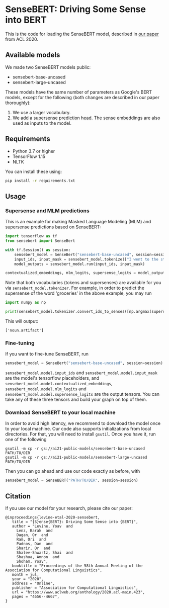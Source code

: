 # SenseBERT: Driving Some Sense into BERT

This is the code for loading the SenseBERT model, described in [our paper](https://www.aclweb.org/anthology/2020.acl-main.423.pdf) from ACL 2020.

## Available models

We made two SenseBERT models public:

* sensebert-base-uncased
* sensebert-large-uncased

These models have the same number of parameters as Google's BERT models, except for the following (both changes are described in our paper thoroughly):
1. We use a larger vocabulary.
2. We add a supersense prediction head. The sense embeddings are also used as inputs to the model. 

## Requirements

* Python 3.7 or higher
* TensorFlow 1.15
* NLTK

You can install these using:
```bash
pip install -r requirements.txt
```

## Usage


### Supersense and MLM predictions

This is an example for making Masked Language Modeling (MLM) and supersense predictions based on SenseBERT:
```python
import tensorflow as tf
from sensebert import SenseBert

with tf.Session() as session:
    sensebert_model = SenseBert("sensebert-base-uncased", session=session)  # or sensebert-large-uncased
    input_ids, input_mask = sensebert_model.tokenize(["I went to the store to buy some groceries.", "The store was closed."])
    model_outputs = sensebert_model.run(input_ids, input_mask)

contextualized_embeddings, mlm_logits, supersense_logits = model_outputs  # these are NumPy arrays
```
Note that both vocabularies (tokens and supersenses) are available for you via ```sensebert_model.tokenizer```. For example, in order to predict the supersense of the word 'groceries' in the above example, you may run
```python
import numpy as np

print(sensebert_model.tokenizer.convert_ids_to_senses([np.argmax(supersense_logits[0][9])]))
```
This will output:
```
['noun.artifact']
```
### Fine-tuning

If you want to fine-tune SenseBERT, run
```python
sensebert_model = SenseBert("sensebert-base-uncased", session=session)  # or sensebert-large-uncased
```

```sensebert_model.model.input_ids``` and ```sensebert_model.model.input_mask``` are the model's tensorflow placeholders, and ```sensebert_model.model.contextualized_embeddings```, ```sensebert_model.model.mlm_logits``` and ```sensebert_model.model.supersense_logits``` are the output tensors. You can take any of these three tensors and build your graph on top of them. 


### Download SenseBERT to your local machine

In order to avoid high latency, we recommend to download the model once to your local machine. Our code also supports initializations from local directories. 
For that, you will need to install ```gsutil```. Once you have it, run one of the following
```shell script
gsutil -m cp -r gs://ai21-public-models/sensebert-base-uncased PATH/TO/DIR
gsutil -m cp -r gs://ai21-public-models/sensebert-large-uncased PATH/TO/DIR
```

Then you can go ahead and use our code exactly as before, with
```python
sensebert_model = SenseBERT("PATH/TO/DIR", session=session)
```

## Citation 
If you use our model for your research, please cite our paper:

 ```
@inproceedings{levine-etal-2020-sensebert,
    title = "{S}ense{BERT}: Driving Some Sense into {BERT}",
    author = "Levine, Yoav  and
      Lenz, Barak  and
      Dagan, Or  and
      Ram, Ori  and
      Padnos, Dan  and
      Sharir, Or  and
      Shalev-Shwartz, Shai  and
      Shashua, Amnon  and
      Shoham, Yoav",
    booktitle = "Proceedings of the 58th Annual Meeting of the Association for Computational Linguistics",
    month = jul,
    year = "2020",
    address = "Online",
    publisher = "Association for Computational Linguistics",
    url = "https://www.aclweb.org/anthology/2020.acl-main.423",
    pages = "4656--4667",
}
```
